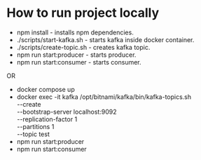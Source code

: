 # How to run project locally
- npm install - installs npm dependencies.
- ./scripts/start-kafka.sh - starts kafka inside docker container.
- ./scripts/create-topic.sh - creates kafka topic.
- npm run start:producer - starts producer.
- npm run start:consumer - starts consumer.

OR

- docker compose up
- docker exec -it kafka /opt/bitnami/kafka/bin/kafka-topics.sh \
    --create \
    --bootstrap-server localhost:9092 \
    --replication-factor 1 \
    --partitions 1 \
    --topic test
- npm run start:producer
- npm run start:consumer
